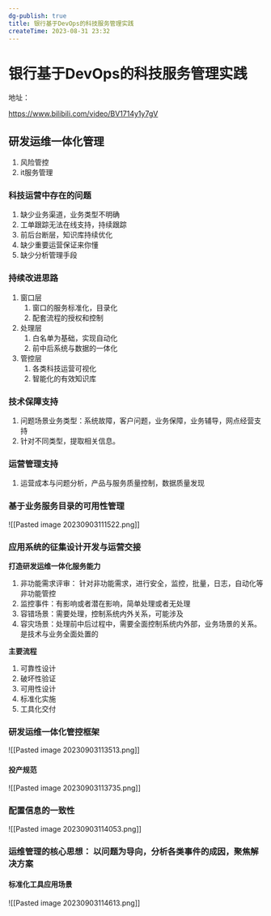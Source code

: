 ```yaml
---
dg-publish: true
title: 银行基于DevOps的科技服务管理实践
createTime: 2023-08-31 23:32  
---
```

# 银行基于DevOps的科技服务管理实践

地址：

https://www.bilibili.com/video/BV1714y1y7gV
## 研发运维一体化管理

1. 风险管控
2. it服务管理
### 科技运营中存在的问题

1. 缺少业务渠道，业务类型不明确
2. 工单跟踪无法在线支持，持续跟踪
3. 前后台断层，知识库持续优化
4. 缺少重要运营保证来你懂
5. 缺少分析管理手段

### 持续改进思路

1. 窗口层
	1. 窗口的服务标准化，目录化
	2. 配套流程的授权和控制
2. 处理层
	1. 白名单为基础，实现自动化
	2. 前中后系统与数据的一体化
3. 管控层
	1. 各类科技运营可视化
	2. 智能化的有效知识库

### 技术保障支持
1. 问题场景业务类型：系统故障，客户问题，业务保障，业务辅导，网点经营支持
2. 针对不同类型，提取相关信息。

### 运营管理支持
1. 运营成本与问题分析，产品与服务质量控制，数据质量发现

### 基于业务服务目录的可用性管理
![[Pasted image 20230903111522.png]]
### 应用系统的征集设计开发与运营交接

**打造研发运维一体化服务能力**

1. 非功能需求评审： 针对非功能需求，进行安全，监控，批量，日志，自动化等非功能管控
2. 监控事件：有影响或者潜在影响，简单处理或者无处理
3. 容错场景：需要处理，控制系统内外关系，可能涉及
4. 容灾场景：处理前中后过程中，需要全面控制系统内外部，业务场景的关系。是技术与业务全面处置的

**主要流程**

1. 可靠性设计
2. 破坏性验证
3. 可用性设计
4. 标准化实施
5. 工具化交付

### 研发运维一体化管控框架

![[Pasted image 20230903113513.png]]

#### 投产规范

![[Pasted image 20230903113735.png]]
### 配置信息的一致性
![[Pasted image 20230903114053.png]]

### 运维管理的核心思想： 以问题为导向，分析各类事件的成因，聚焦解决方案

#### 标准化工具应用场景

![[Pasted image 20230903114613.png]]














